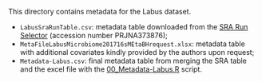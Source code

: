 This directory contains metadata for the Labus dataset.
- `LabusSraRunTable.csv`: metadata table downloaded from the [SRA Run Selector](https://www.ncbi.nlm.nih.gov/Traces/study/?acc=PRJNA373876&o=acc_s%3Aa) (accession number PRJNA373876);
- `MetaFileLabusMicrobiome201716sMEtaBHrequest.xlsx`: metadata table with additional covariates kindly provided by the authors upon request;
- `Metadata-Labus.csv`: final metadata table from merging the SRA table and the excel file with the [00_Metadata-Labus.R](../../../../scripts/analysis-individual/Labus-2017/00_Metadata-Labus.R) script.
